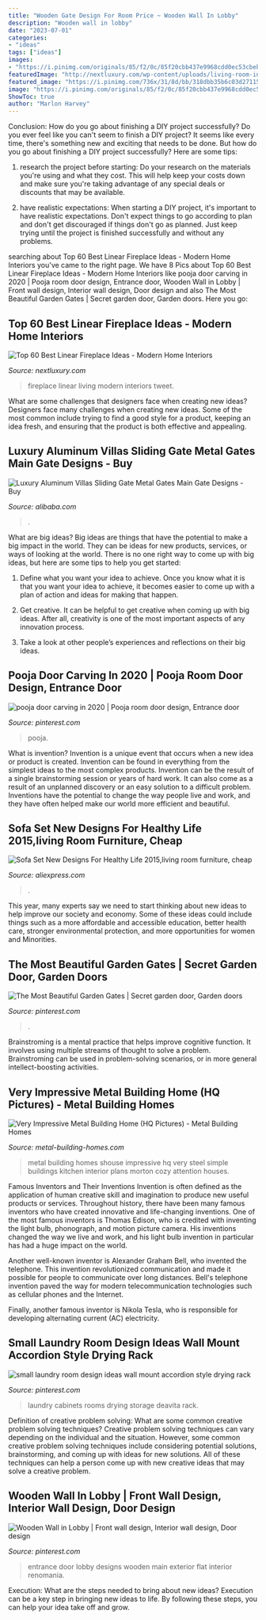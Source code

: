 ```yaml
---
title: "Wooden Gate Design For Room Price ~ Wooden Wall In Lobby"
description: "Wooden wall in lobby"
date: "2023-07-01"
categories:
- "ideas"
tags: ["ideas"]
images:
- "https://i.pinimg.com/originals/85/f2/0c/85f20cbb437e9968cdd0ec53cbebfc79.jpg"
featuredImage: "http://nextluxury.com/wp-content/uploads/living-room-interiors-superb-linear-fireplace-ideas.jpg"
featured_image: "https://i.pinimg.com/736x/31/8d/bb/318dbb35b6c03d27115b70b5a3bce0ab.jpg"
image: "https://i.pinimg.com/originals/85/f2/0c/85f20cbb437e9968cdd0ec53cbebfc79.jpg"
ShowToc: true
author: "Marlon Harvey"
---
```



Conclusion: How do you go about finishing a DIY project successfully?
Do you ever feel like you can't seem to finish a DIY project? It seems like every time, there's something new and exciting that needs to be done. But how do you go about finishing a DIY project successfully? Here are some tips: 
1. research the project before starting: Do your research on the materials you're using and what they cost. This will help keep your costs down and make sure you're taking advantage of any special deals or discounts that may be available. 

2. have realistic expectations: When starting a DIY project, it's important to have realistic expectations. Don't expect things to go according to plan and don't get discouraged if things don't go as planned. Just keep trying until the project is finished successfully and without any problems. 


	

		
searching about Top 60 Best Linear Fireplace Ideas - Modern Home Interiors you've came to the right page. We have 8 Pics about Top 60 Best Linear Fireplace Ideas - Modern Home Interiors like pooja door carving in 2020 | Pooja room door design, Entrance door, Wooden Wall in Lobby | Front wall design, Interior wall design, Door design and also The Most Beautiful Garden Gates | Secret garden door, Garden doors. Here you go:
		
    
## Top 60 Best Linear Fireplace Ideas - Modern Home Interiors

<img loading=lazy src="http://nextluxury.com/wp-content/uploads/living-room-interiors-superb-linear-fireplace-ideas.jpg" onerror="this.onerror=null;this.src='https://tse1.mm.bing.net/th?id=OIP.osco16OAopimZiGBfeS2IAHaE8&amp;pid=15.1';" alt="Top 60 Best Linear Fireplace Ideas - Modern Home Interiors">

_Source: nextluxury.com_

>fireplace linear living modern interiors tweet. 

	

What are some challenges that designers face when creating new ideas?
Designers face many challenges when creating new ideas. Some of the most common include trying to find a good style for a product, keeping an idea fresh, and ensuring that the product is both effective and appealing.

    
## Luxury Aluminum Villas Sliding Gate Metal Gates Main Gate Designs - Buy

<img loading=lazy src="https://sc01.alicdn.com/kf/H0937b98f3f4d4928b5b6c3077c8345b8j/237358283/H0937b98f3f4d4928b5b6c3077c8345b8j.png" onerror="this.onerror=null;this.src='https://tse1.mm.bing.net/th?id=OIP.TPbX-UMxQg2R54aXQob_xQHaHa&amp;pid=15.1';" alt="Luxury Aluminum Villas Sliding Gate Metal Gates Main Gate Designs - Buy">

_Source: alibaba.com_

>. 

	

What are big ideas?
Big ideas are things that have the potential to make a big impact in the world. They can be ideas for new products, services, or ways of looking at the world. There is no one right way to come up with big ideas, but here are some tips to help you get started:
1. Define what you want your idea to achieve. Once you know what it is that you want your idea to achieve, it becomes easier to come up with a plan of action and ideas for making that happen.

2. Get creative. It can be helpful to get creative when coming up with big ideas. After all, creativity is one of the most important aspects of any innovation process.

3. Take a look at other people’s experiences and reflections on their big ideas.

    
## Pooja Door Carving In 2020 | Pooja Room Door Design, Entrance Door

<img loading=lazy src="https://i.pinimg.com/736x/31/8d/bb/318dbb35b6c03d27115b70b5a3bce0ab.jpg" onerror="this.onerror=null;this.src='https://tse4.mm.bing.net/th?id=OIP.fULjRwwe_kPTInHESXzomwHaMV&amp;pid=15.1';" alt="pooja door carving in 2020 | Pooja room door design, Entrance door">

_Source: pinterest.com_

>pooja. 

	

What is invention?
Invention is a unique event that occurs when a new idea or product is created. Invention can be found in everything from the simplest ideas to the most complex products. Invention can be the result of a single brainstorming session or years of hard work. It can also come as a result of an unplanned discovery or an easy solution to a difficult problem. Inventions have the potential to change the way people live and work, and they have often helped make our world more efficient and beautiful.

    
## Sofa Set New Designs For Healthy Life 2015,living Room Furniture, Cheap

<img loading=lazy src="https://ae01.alicdn.com/kf/HTB1HhJhKpXXXXc8XXXXq6xXFXXXH/Sofa-Set-New-Designs-For-Healthy-Life-2015-living-room-furniture-cheap-sofa-set-designs.jpg" onerror="this.onerror=null;this.src='https://tse1.mm.bing.net/th?id=OIP.RaG2WY-7774jtnScDOWUJwHaEN&amp;pid=15.1';" alt="Sofa Set New Designs For Healthy Life 2015,living room furniture, cheap">

_Source: aliexpress.com_

>. 

	

This year, many experts say we need to start thinking about new ideas to help improve our society and economy. Some of these ideas could include things such as a more affordable and accessible education, better health care, stronger environmental protection, and more opportunities for women and Minorities.

    
## The Most Beautiful Garden Gates | Secret Garden Door, Garden Doors

<img loading=lazy src="https://i.pinimg.com/736x/51/b8/94/51b8942833a78a8e3a0e7a00bf04ae33.jpg" onerror="this.onerror=null;this.src='https://tse3.mm.bing.net/th?id=OIP.z2Yq0Z3iOeglouuXtrj0DAHaLH&amp;pid=15.1';" alt="The Most Beautiful Garden Gates | Secret garden door, Garden doors">

_Source: pinterest.com_

>. 

	

Brainstroming is a mental practice that helps improve cognitive function. It involves using multiple streams of thought to solve a problem. Brainstroming can be used in problem-solving scenarios, or in more general intellect-boosting activities.

    
## Very Impressive Metal Building Home (HQ Pictures) - Metal Building Homes

<img loading=lazy src="http://www.metal-building-homes.com/wp-content/uploads/2015/07/1128.jpg" onerror="this.onerror=null;this.src='https://tse3.mm.bing.net/th?id=OIP.iUO07g2LKicM8HiNJRSfYwHaE8&amp;pid=15.1';" alt="Very Impressive Metal Building Home (HQ Pictures) - Metal Building Homes">

_Source: metal-building-homes.com_

>metal building homes shouse impressive hq very steel simple buildings kitchen interior plans morton cozy attention houses. 

	

Famous Inventors and Their Inventions
Invention is often defined as the application of human creative skill and imagination to produce new useful products or services. Throughout history, there have been many famous inventors who have created innovative and life-changing inventions.
One of the most famous inventors is Thomas Edison, who is credited with inventing the light bulb, phonograph, and motion picture camera. His inventions changed the way we live and work, and his light bulb invention in particular has had a huge impact on the world.

Another well-known inventor is Alexander Graham Bell, who invented the telephone. This invention revolutionized communication and made it possible for people to communicate over long distances. Bell's telephone invention paved the way for modern telecommunication technologies such as cellular phones and the Internet.

Finally, another famous inventor is Nikola Tesla, who is responsible for developing alternating current (AC) electricity.

    
## Small Laundry Room Design Ideas Wall Mount Accordion Style Drying Rack

<img loading=lazy src="https://i.pinimg.com/originals/85/f2/0c/85f20cbb437e9968cdd0ec53cbebfc79.jpg" onerror="this.onerror=null;this.src='https://tse1.mm.bing.net/th?id=OIP.D4LUVo3XkDlELJMNyE_SVAHaLH&amp;pid=15.1';" alt="small laundry room design ideas wall mount accordion style drying rack">

_Source: pinterest.com_

>laundry cabinets rooms drying storage deavita rack. 

	

Definition of creative problem solving: What are some common creative problem solving techniques?
Creative problem solving techniques can vary depending on the individual and the situation. However, some common creative problem solving techniques include considering potential solutions, brainstorming, and coming up with ideas for new solutions. All of these techniques can help a person come up with new creative ideas that may solve a creative problem.

    
## Wooden Wall In Lobby | Front Wall Design, Interior Wall Design, Door Design

<img loading=lazy src="https://i.pinimg.com/736x/98/90/61/98906121b2c6325506195fc3cacce5db--wooden-walls-lobbies.jpg" onerror="this.onerror=null;this.src='https://tse3.mm.bing.net/th?id=OIP.DBfjvFDDS9-UIg9eIl5eugHaLE&amp;pid=15.1';" alt="Wooden Wall in Lobby | Front wall design, Interior wall design, Door design">

_Source: pinterest.com_

>entrance door lobby designs wooden main exterior flat interior renomania. 

	

Execution: What are the steps needed to bring about new ideas?
Execution can be a key step in bringing new ideas to life. By following these steps, you can help your idea take off and grow.

